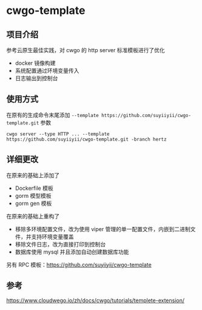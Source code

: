 # cwgo-template

## 项目介绍

参考云原生最佳实践，对 cwgo 的 http server 标准模板进行了优化

* docker 镜像构建
* 系统配置通过环境变量传入
* 日志输出到控制台

## 使用方式

在原有的生成命令末尾添加 `--template https://github.com/suyiiyii/cwgo-template.git` 参数

```shell
cwgo server --type HTTP ... --template https://github.com/suyiiyii/cwgo-template.git -branch hertz
``` 

## 详细更改

在原来的基础上添加了

* Dockerfile 模板
* gorm 模型模板
* gorm gen 模板

在原来的基础上重构了

* 移除多环境配置文件，改为使用 viper 管理的单一配置文件，内嵌到二进制文件，并支持环境变量覆盖
* 移除文件日志，改为直接打印到控制台
* 数据库使用 mysql 并且添加自动创建数据库功能

另有 RPC 模板：https://github.com/suyiiyii/cwgo-template

## 参考

https://www.cloudwego.io/zh/docs/cwgo/tutorials/templete-extension/